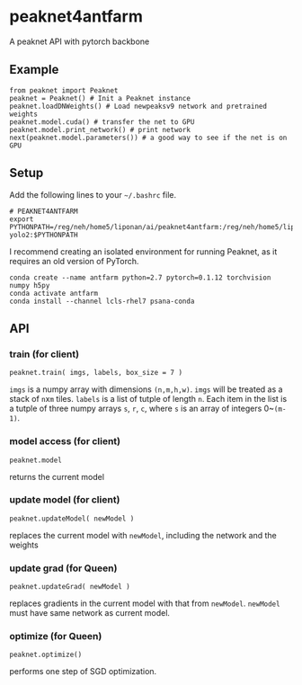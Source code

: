 # peaknet4antfarm
A peaknet API with pytorch backbone


## Example

```
from peaknet import Peaknet
peaknet = Peaknet() # Init a Peaknet instance
peaknet.loadDNWeights() # Load newpeaksv9 network and pretrained weights 
peaknet.model.cuda() # transfer the net to GPU
peaknet.model.print_network() # print network 
next(peaknet.model.parameters()) # a good way to see if the net is on GPU
```

## Setup

Add the following lines to your `~/.bashrc` file.
```
# PEAKNET4ANTFARM
export PYTHONPATH=/reg/neh/home5/liponan/ai/peaknet4antfarm:/reg/neh/home5/liponan/ai/pytorch-yolo2:$PYTHONPATH
```

I recommend creating an isolated environment for running Peaknet, as it requires an old version of PyTorch.
```
conda create --name antfarm python=2.7 pytorch=0.1.12 torchvision numpy h5py
conda activate antfarm
conda install --channel lcls-rhel7 psana-conda
```


## API

### train (for client)
```
peaknet.train( imgs, labels, box_size = 7 )
```

`imgs` is a numpy array with dimensions `(n,m,h,w)`. `imgs` will be treated as a stack of `n`x`m` tiles.
`labels` is a list of tutple of length `n`. Each item in the list is a tutple of three numpy arrays `s`, `r`, `c`, where `s` is an array of integers 0~`(m-1)`.

### model access (for client)
```
peaknet.model
```
returns the current model

### update model (for client)
```
peaknet.updateModel( newModel )
```
replaces the current model with `newModel`, including the network and the weights

### update grad (for Queen)
```
peaknet.updateGrad( newModel )
```
replaces gradients in the current model with that from `newModel`. `newModel` must have same network as current model.

### optimize (for Queen)
```
peaknet.optimize()
```
performs one step of SGD optimization.
